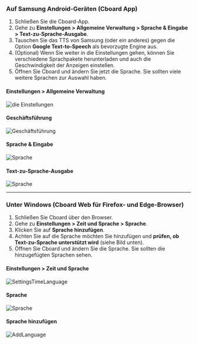 ### Auf Samsung Android-Geräten (Cboard App)

1. Schließen Sie die Cboard-App.
2. Gehe zu **Einstellungen > Allgemeine Verwaltung > Sprache & Eingabe > Text-zu-Sprache-Ausgabe**.
3. Tauschen Sie das TTS von Samsung (oder ein anderes) gegen die Option **Google Text-to-Speech** als bevorzugte Engine aus.
4. (Optional) Wenn Sie weiter in die Einstellungen gehen, können Sie verschiedene Sprachpakete herunterladen und auch die Geschwindigkeit der Anzeigen einstellen.
5. Öffnen Sie Cboard und ändern Sie jetzt die Sprache. Sie sollten viele weitere Sprachen zur Auswahl haben.

#### Einstellungen > Allgemeine Verwaltung

![die Einstellungen](/images/moreLanguages/samsung_switch_tts_01.png "die Einstellungen")

#### Geschäftsführung

![Geschäftsführung](/images/moreLanguages/samsung_switch_tts_02.png "Geschäftsführung")

#### Sprache & Eingabe

![Sprache](/images/moreLanguages/samsung_switch_tts_03.png "Sprache")

#### Text-zu-Sprache-Ausgabe

![Sprache](/images/moreLanguages/samsung_switch_tts_04.png "Text-zu-Sprache-Ausgabe")

---

### Unter Windows (Cboard Web für Firefox- und Edge-Browser)

1. Schließen Sie Cboard über den Browser.
2. Gehe zu **Einstellungen > Zeit und Sprache > Sprache**.
3. Klicken Sie auf **Sprache hinzufügen**.
4. Achten Sie auf die Sprache möchten Sie hinzufügen und **prüfen, ob Text-zu-Sprache unterstützt wird** (siehe Bild unten).
5. Öffnen Sie Cboard und ändern Sie die Sprache. Sie sollten die hinzugefügten Sprachen sehen.

#### Einstellungen > Zeit und Sprache

![SettingsTimeLanguage](/images/moreLanguages/windows_add_tts_01.png "Einstellungen> Zeit und Sprache")

#### Sprache

![Sprache](/images/moreLanguages/windows_add_tts_02.png "Sprache")

#### Sprache hinzufügen

![AddLanguage](/images/moreLanguages/windows_add_tts_03.png "Sprache hinzufügen")